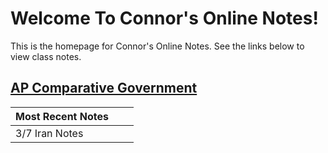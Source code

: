 # Welcome To Connor's Online Notes!
This is the homepage for  Connor's Online Notes. See the links below to view class notes.

## [AP Comparative Government](artiap-comp-gov/index.html)
| Most Recent Notes |  |  |
|--|--|--|
| 3/7 Iran Notes |  |  |  
<!--stackedit_data:
eyJoaXN0b3J5IjpbLTE5NDgzMzA2ODNdfQ==
-->